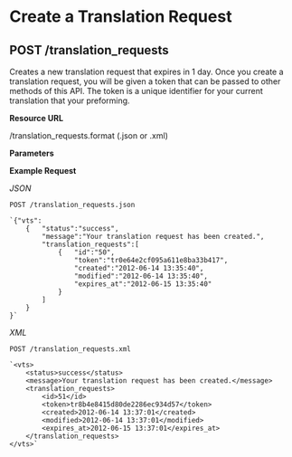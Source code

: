 Create a Translation Request
============================

POST /translation_requests
--------------------------

Creates a new translation request that expires in 1 day.  Once you create a translation request,  you will be given a token that can be passed to other methods of this API.  The token is a unique identifier for your current translation that your preforming.

**Resource URL**

/translation_requests.format (.json or .xml)

**Parameters**

**Example Request**

_JSON_

	POST /translation_requests.json

	`{"vts":
		{	"status":"success",
			"message":"Your translation request has been created.",
			"translation_requests":[
				{	"id":"50",
					"token":"tr0e64e2cf095a611e8ba33b417",
					"created":"2012-06-14 13:35:40",
					"modified":"2012-06-14 13:35:40",
					"expires_at":"2012-06-15 13:35:40"
				}
			]
		}
	}`

_XML_

	POST /translation_requests.xml

	`<vts>
		<status>success</status>
		<message>Your translation request has been created.</message>
		<translation_requests>
			<id>51</id>
			<token>tr8b4e8415d80de2286ec934d57</token>
			<created>2012-06-14 13:37:01</created>
			<modified>2012-06-14 13:37:01</modified>
			<expires_at>2012-06-15 13:37:01</expires_at>
		</translation_requests>
	</vts>`